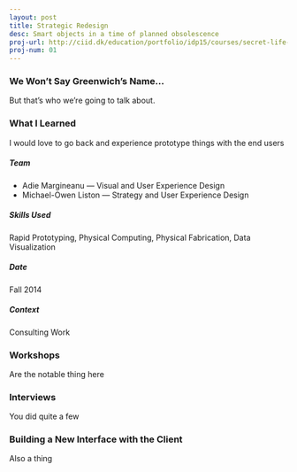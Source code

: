 ```yaml
---
layout: post
title: Strategic Redesign
desc: Smart objects in a time of planned obsolescence
proj-url: http://ciid.dk/education/portfolio/idp15/courses/secret-life-of-objects/projects/the-aspirational-lamp/
proj-num: 01
---
```


### We Won’t Say Greenwich’s Name…

But that’s who we’re going to talk about.

### What I Learned
I would love to go back and experience prototype things with the end users

##### Team
* Adie Margineanu — Visual and User Experience Design
* Michael-Owen Liston — Strategy and User Experience Design

##### Skills Used
Rapid Prototyping, Physical Computing, Physical Fabrication, Data Visualization

##### Date
Fall 2014

##### Context
Consulting Work

### Workshops

Are the notable thing here

### Interviews

You did quite a few

### Building a New Interface with the Client

Also a thing